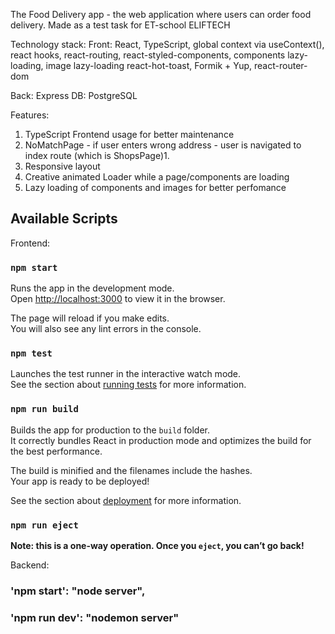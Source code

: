 The Food Delivery app - the web application where users can order food delivery.
Made as a test task for ET-school ELIFTECH


Technology stack: 
Front: React, TypeScript, global context via useContext(), react hooks, react-routing, 	react-styled-components, components lazy-loading,
image lazy-loading
react-hot-toast, Formik + Yup, react-router-dom

Back: Express
DB: PostgreSQL

Features: 

1. TypeScript Frontend usage for better maintenance
2. NoMatchPage - if user enters wrong address - user is navigated to index route (which is ShopsPage)1.
3. Responsive layout
4. Creative animated Loader while a page/components are loading
5. Lazy loading of components and images for better perfomance


## Available Scripts

Frontend: 

### `npm start`

Runs the app in the development mode.\
Open [http://localhost:3000](http://localhost:3000) to view it in the browser.

The page will reload if you make edits.\
You will also see any lint errors in the console.

### `npm test`

Launches the test runner in the interactive watch mode.\
See the section about [running tests](https://facebook.github.io/create-react-app/docs/running-tests) for more information.

### `npm run build`

Builds the app for production to the `build` folder.\
It correctly bundles React in production mode and optimizes the build for the best performance.

The build is minified and the filenames include the hashes.\
Your app is ready to be deployed!

See the section about [deployment](https://facebook.github.io/create-react-app/docs/deployment) for more information.

### `npm run eject`

**Note: this is a one-way operation. Once you `eject`, you can’t go back!**


Backend: 

 ### 'npm start':  "node server",
 ### 'npm run dev': "nodemon server"

